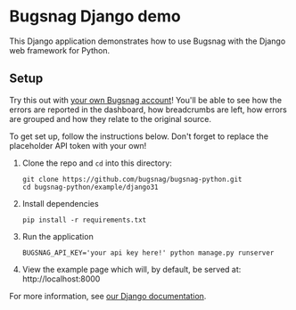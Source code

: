 # Bugsnag Django demo

This Django application demonstrates how to use Bugsnag with the Django web framework for Python.

## Setup

Try this out with [your own Bugsnag account](https://app.bugsnag.com/user/new)! You'll be able to see how the errors are reported in the dashboard, how breadcrumbs are left, how errors are grouped and how they relate to the original source.

To get set up, follow the instructions below. Don't forget to replace the placeholder API token with your own!


1. Clone the repo and `cd` into this directory:

    ```shell
    git clone https://github.com/bugsnag/bugsnag-python.git
    cd bugsnag-python/example/django31
    ```

1. Install dependencies

    ```shell
    pip install -r requirements.txt
    ```

1. Run the application

    ```shell
    BUGSNAG_API_KEY='your api key here!' python manage.py runserver
    ```

1. View the example page which will, by default, be served at: http://localhost:8000

For more information, see [our Django documentation](https://docs.bugsnag.com/platforms/python/django/).
